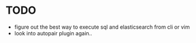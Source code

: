 # TODO

- figure out the best way to execute sql and elasticsearch from cli or vim
- look into autopair plugin again..
